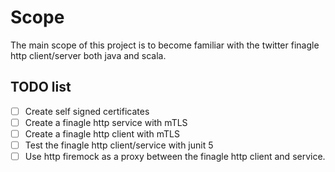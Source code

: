 # Scope

The main scope of this project is to become familiar with the twitter finagle http client/server both java and scala.

## TODO list

- [ ] Create self signed certificates
- [ ] Create a finagle http service with mTLS
- [ ] Create a finagle http client with mTLS
- [ ] Test the finagle http client/service with junit 5
- [ ] Use http firemock as a proxy between the finagle http client and service.
